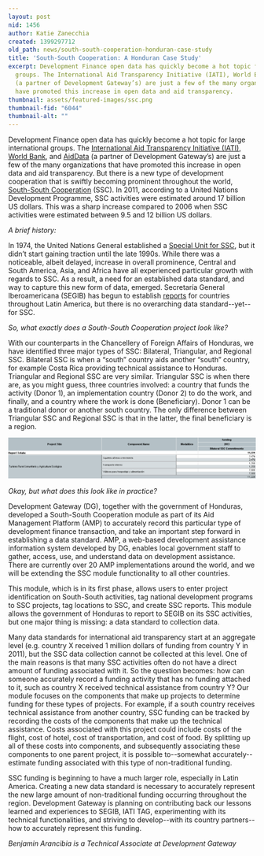```yaml
---
layout: post
nid: 1456
author: Katie Zanecchia
created: 1399297712
old_path: news/south-south-cooperation-honduran-case-study
title: 'South-South Cooperation: A Honduran Case Study'
excerpt: Development Finance open data has quickly become a hot topic for large international
  groups. The International Aid Transparency Initiative (IATI), World Bank, and AidData
  (a partner of Development Gateway’s) are just a few of the many organizations that
  have promoted this increase in open data and aid transparency.
thumbnail: assets/featured-images/ssc.png
thumbnail-fid: "6044"
thumbnail-alt: ""
---
```


Development Finance open data has quickly become a hot topic for large international groups. The [International Aid Transparency Initiative (IATI)](http://www.aidtransparency.net/ "IATI"), [World Bank](http://www.worldbank.org/ "World Bank"), and [AidData](http://aiddata.org/ "AidData") (a partner of Development Gateway’s) are just a few of the many organizations that have promoted this increase in open data and aid transparency. But there is a new type of development cooperation that is swiftly becoming prominent throughout the world, [South-South Cooperation](http://ssc.undp.org/content/ssc/about/what_is_ssc.html "SSC") (SSC). In 2011, according to a United Nations Development Programme, SSC activities were estimated around 17 billion US dollars. This was a sharp increase compared to 2006 when SSC activities were estimated between 9.5 and 12 billion US dollars.

*A brief history:*

In 1974, the United Nations General established a [Special Unit for SSC](http://ssc.undp.org/content/ssc.html "Special Unit for SSC"), but it didn’t start gaining traction until the late 1990s. While there was a noticeable, albeit delayed, increase in overall prominence, Central and South America, Asia, and Africa have all experienced particular growth with regards to SSC. As a result, a need for an established data standard, and way to capture this new form of data, emerged. Secretaría General Iberoamericana (SEGIB) has begun to establish [reports](http://segib.org/sites/default/files/WEB_Sur_Sur_2013_Ingles.pdf) for countries throughout Latin America, but there is no overarching data standard--yet--for SSC.

*So, what exactly does a South-South Cooperation project look like?*

With our counterparts in the Chancellery of Foreign Affairs of Honduras, we have identified three major types of SSC: Bilateral, Triangular, and Regional SSC. Bilateral SSC is when a “south” country aids another “south” country, for example Costa Rica providing technical assistance to Honduras. Triangular and Regional SSC are very similar. Triangular SSC is when there are, as you might guess, three countries involved: a country that funds the activity (Donor 1), an implementation country (Donor 2) to do the work, and finally, and a country where the work is done (Beneficiary). Donor 1 can be a traditional donor or another south country. The only difference between Triangular SSC and Regional SSC is that in the latter, the final beneficiary is a region.

![](/assets/post-images/ssc.png)

*Okay, but what does this look like in practice?*

Development Gateway (DG), together with the government of Honduras, developed a South-South Cooperation module as part of its Aid Management Platform (AMP) to accurately record this particular type of development finance transaction, and take an important step forward in establishing a data standard. AMP, a web-based development assistance information system developed by DG, enables local government staff to gather, access, use, and understand data on development assistance. There are currently over 20 AMP implementations around the world, and we will be extending the SSC module functionality to all other countries.

This module, which is in its first phase, allows users to enter project identification on South-South activities, tag national development programs to SSC projects, tag locations to SSC, and create SSC reports. This module allows the government of Honduras to report to SEGIB on its SSC activities, but one major thing is missing: a data standard to collection data.

Many data standards for international aid transparency start at an aggregate level (e.g. country X received 1 million dollars of funding from country Y in 2011), but the SSC data collection cannot be collected at this level. One of the main reasons is that many SSC activities often do not have a direct amount of funding associated with it. So the question becomes: how can someone accurately record a funding activity that has no funding attached to it, such as country X received technical assistance from country Y? Our module focuses on the components that make up projects to determine funding for these types of projects. For example, if a south country receives technical assistance from another country, SSC funding can be tracked by recording the costs of the components that make up the technical assistance. Costs associated with this project could include costs of the flight, cost of hotel, cost of transportation, and cost of food. By splitting up all of these costs into components, and subsequently associating these components to one parent project, it is possible to--somewhat accurately--estimate funding associated with this type of non-traditional funding.

SSC funding is beginning to have a much larger role, especially in Latin America. Creating a new data standard is necessary to accurately represent the new large amount of non-traditional funding occurring throughout the region. Development Gateway is planning on contributing back our lessons learned and experiences to SEGIB, IATI TAG, experimenting with its technical functionalities, and striving to develop--with its country partners--how to accurately represent this funding.

*Benjamin Arancibia is a Technical Associate at Development Gateway*

